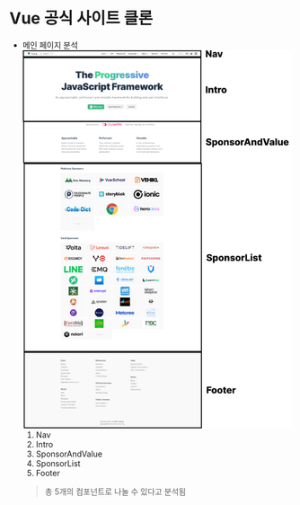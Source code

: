 # Vue 공식 사이트 클론
- 메인 페이지 분석
![alt vue layout define](./screenshots/vuejs-org-layout-define.png)
    1. Nav
    2. Intro
    3. SponsorAndValue
    4. SponsorList
    5. Footer
    > 총 5개의 컴포넌트로 나눌 수 있다고 분석됨
